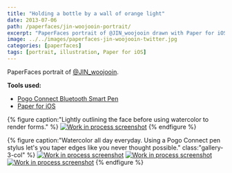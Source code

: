 ```yaml
---
title: "Holding a bottle by a wall of orange light"
date: 2013-07-06
path: /paperfaces/jin-woojooin-portrait/
excerpt: "PaperFaces portrait of @JIN_woojooin drawn with Paper for iOS on an iPad."
image: ../../images/paperfaces-jin-woojooin-twitter.jpg
categories: [paperfaces]
tags: [portrait, illustration, Paper for iOS]
---
```


PaperFaces portrait of [@JIN_woojooin](https://twitter.com/JIN_woojooin).

**Tools used:**

- [Pogo Connect Bluetooth Smart Pen](https://www.amazon.com/gp/product/B009K448L4/ref=as_li_ss_tl?ie=UTF8&camp=1789&creative=390957&creativeASIN=B009K448L4&linkCode=as2&tag=mademist-20)
- [Paper for iOS](https://paper.bywetransfer.com/)

{% figure caption:"Lightly outlining the face before using watercolor to render forms." %}
[![Work in process screenshot](../../images/paperfaces-jin-woojooin-process-1-600.jpg)](../../images/paperfaces-jin-woojooin-process-1-lg.jpg)
{% endfigure %}

{% figure caption:"Watercolor all day everyday. Using a Pogo Connect pen stylus let's you taper edges like you never thought possible." class:"gallery-3-col" %}
[![Work in process screenshot](../../images/paperfaces-jin-woojooin-process-2-600.jpg)](../../images/paperfaces-jin-woojooin-process-2-lg.jpg)
[![Work in process screenshot](../../images/paperfaces-jin-woojooin-process-3-600.jpg)](../../images/paperfaces-jin-woojooin-process-3-lg.jpg)
[![Work in process screenshot](../../images/paperfaces-jin-woojooin-process-4-600.jpg)](../../images/paperfaces-jin-woojooin-process-4-lg.jpg)
{% endfigure %}
